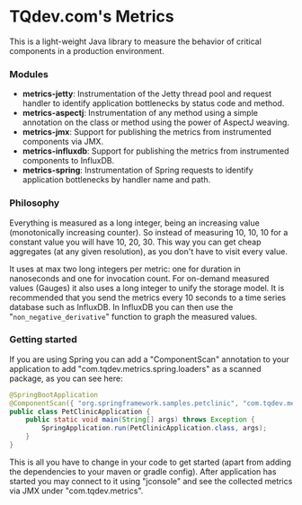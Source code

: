 # TQdev.com's Metrics

This is a light-weight Java library to measure the behavior of critical components in a production environment.

### Modules

- **metrics-jetty**: Instrumentation of the Jetty thread pool and request handler to identify application bottlenecks by status code and method.
- **metrics-aspectj**: Instrumentation of any method using a simple annotation on the class or method using the power of AspectJ weaving.
- **metrics-jmx**: Support for publishing the metrics from instrumented components via JMX.
- **metrics-influxdb**: Support for publishing the metrics from instrumented components to InfluxDB.
- **metrics-spring**: Instrumentation of Spring requests to identify application bottlenecks by handler name and path.

### Philosophy

Everything is measured as a long integer, being an increasing value (monotonically increasing counter). 
So instead of measuring 10, 10, 10 for a constant value you will have 10, 20, 30.
This way you can get cheap aggregates (at any given resolution), as you don't have to visit every value.

It uses at max two long integers per metric: one for duration in nanoseconds and one for invocation count.
For on-demand measured values (Gauges) it also uses a long integer to unify the storage model. It is
recommended that you send the metrics every 10 seconds to a time series database such as InfluxDB.
In InfluxDB you can then use the "`non_negative_derivative`" function to graph the measured values.

### Getting started

If you are using Spring you can add a "ComponentScan" annotation to your application to add 
"com.tqdev.metrics.spring.loaders" as a scanned package, as you can see here:

```java
@SpringBootApplication
@ComponentScan({ "org.springframework.samples.petclinic", "com.tqdev.metrics.spring.loaders" })
public class PetClinicApplication {
    public static void main(String[] args) throws Exception {
	    SpringApplication.run(PetClinicApplication.class, args);
    }
}
```

This is all you have to change in your code to get started (apart from adding the dependencies to your
maven or gradle config). After application has started you may connect to it using "jconsole" and see
the collected metrics via JMX under "com.tqdev.metrics".
